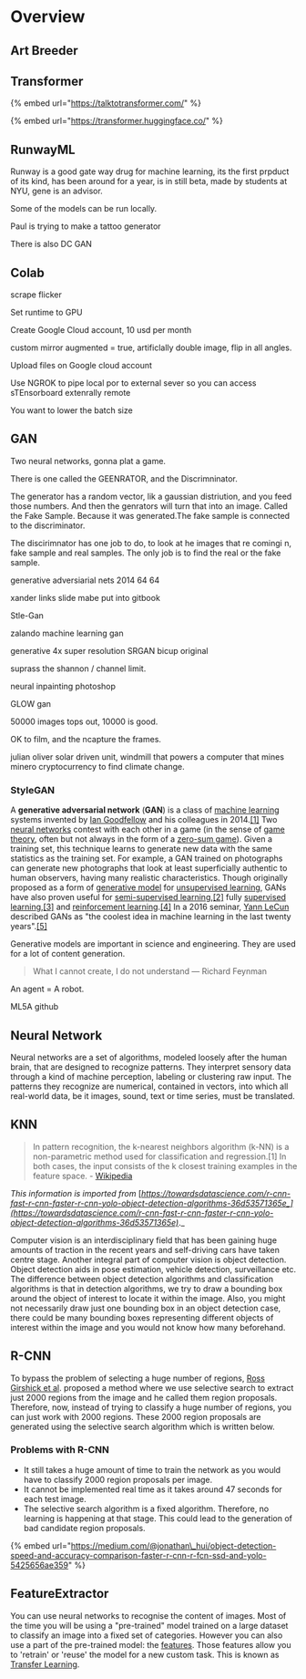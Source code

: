# Overview

## Art Breeder

## Transformer

{% embed url="https://talktotransformer.com/" %}

{% embed url="https://transformer.huggingface.co/" %}



## RunwayML

Runway is a good gate way drug for machine learning, its the first prpduct of its kind, has been around for a year, is in still beta, made by students at NYU, gene is an advisor. 

Some of the models can be run locally.

Paul is trying to make a tattoo generator

There is also DC GAN

## Colab

scrape flicker

Set runtime to GPU

Create Google Cloud account, 10 usd per month

custom mirror augmented = true, artificlally double image, flip in all angles.

Upload files on Google cloud account

Use NGROK to pipe local por to external sever so you can access sTEnsorboard extenrally remote

You want to lower the batch size

## GAN

Two neural networks, gonna plat a game.

There is one called the GEENRATOR, and the Discrimninator.

The generator has a random vector, lik a gaussian distriution, and you feed those numbers. And then the genrators will turn that into an image. Called the Fake Sample. Because it was generated.The fake sample is connected to the discriminator.

The discirimnator has one job to do, to look at he images that re comingi n, fake sample and real samples. The only job is to find the real or the fake sample.

generative adversiarial nets 2014 64 64

xander links slide mabe put into gitbook

Stle-Gan

zalando machine learning gan

generative 4x super resolution SRGAN bicup original

suprass the shannon / channel  limit.

neural inpainting photoshop

GLOW gan

50000 images tops out, 10000 is good.



OK to film, and the ncapture the frames.

julian oliver solar driven unit, windmill that powers a computer that mines minero cryptocurrency to find climate change.



### StyleGAN

A **generative adversarial network** \(**GAN**\) is a class of [machine learning](https://en.wikipedia.org/wiki/Machine_learning) systems invented by [Ian Goodfellow](https://en.wikipedia.org/wiki/Ian_Goodfellow) and his colleagues in 2014.[\[1\]](https://en.wikipedia.org/wiki/Generative_adversarial_network#cite_note-GANnips-1) Two [neural networks](https://en.wikipedia.org/wiki/Neural_network) contest with each other in a game \(in the sense of [game theory](https://en.wikipedia.org/wiki/Game_theory), often but not always in the form of a [zero-sum game](https://en.wikipedia.org/wiki/Zero-sum_game)\). Given a training set, this technique learns to generate new data with the same statistics as the training set. For example, a GAN trained on photographs can generate new photographs that look at least superficially authentic to human observers, having many realistic characteristics. Though originally proposed as a form of [generative model](https://en.wikipedia.org/wiki/Generative_model) for [unsupervised learning](https://en.wikipedia.org/wiki/Unsupervised_learning), GANs have also proven useful for [semi-supervised learning](https://en.wikipedia.org/wiki/Semi-supervised_learning),[\[2\]](https://en.wikipedia.org/wiki/Generative_adversarial_network#cite_note-ITT_GANs-2) fully [supervised learning](https://en.wikipedia.org/wiki/Supervised_learning),[\[3\]](https://en.wikipedia.org/wiki/Generative_adversarial_network#cite_note-3) and [reinforcement learning](https://en.wikipedia.org/wiki/Reinforcement_learning).[\[4\]](https://en.wikipedia.org/wiki/Generative_adversarial_network#cite_note-4) In a 2016 seminar, [Yann LeCun](https://en.wikipedia.org/wiki/Yann_LeCun) described GANs as "the coolest idea in machine learning in the last twenty years".[\[5\]](https://en.wikipedia.org/wiki/Generative_adversarial_network#cite_note-5)

Generative models are important in science and engineering. They are used for a lot of content generation.

> What I cannot create, I do not understand — Richard Feynman

An agent = A robot.

ML5A github

## Neural Network

Neural networks are a set of algorithms, modeled loosely after the human brain, that are designed to recognize patterns. They interpret sensory data through a kind of machine perception, labeling or clustering raw input. The patterns they recognize are numerical, contained in vectors, into which all real-world data, be it images, sound, text or time series, must be translated.

## KNN

> In pattern recognition, the k-nearest neighbors algorithm \(k-NN\) is a non-parametric method used for classification and regression.\[1\] In both cases, the input consists of the k closest training examples in the feature space. _-_ [Wikipedia](https://en.wikipedia.org/wiki/K-nearest_neighbors_algorithm)



_This information is imported from_ [_https://towardsdatascience.com/r-cnn-fast-r-cnn-faster-r-cnn-yolo-object-detection-algorithms-36d53571365e_](https://towardsdatascience.com/r-cnn-fast-r-cnn-faster-r-cnn-yolo-object-detection-algorithms-36d53571365e)_._

Computer vision is an interdisciplinary field that has been gaining huge amounts of traction in the recent years and self-driving cars have taken centre stage. Another integral part of computer vision is object detection. Object detection aids in pose estimation, vehicle detection, surveillance etc. The difference between object detection algorithms and classification algorithms is that in detection algorithms, we try to draw a bounding box around the object of interest to locate it within the image. Also, you might not necessarily draw just one bounding box in an object detection case, there could be many bounding boxes representing different objects of interest within the image and you would not know how many beforehand.

## R-CNN <a id="bbfe"></a>

To bypass the problem of selecting a huge number of regions, [Ross Girshick et al](https://arxiv.org/pdf/1311.2524.pdf). proposed a method where we use selective search to extract just 2000 regions from the image and he called them region proposals. Therefore, now, instead of trying to classify a huge number of regions, you can just work with 2000 regions. These 2000 region proposals are generated using the selective search algorithm which is written below.

### Problems with R-CNN

* It still takes a huge amount of time to train the network as you would have to classify 2000 region proposals per image.
* It cannot be implemented real time as it takes around 47 seconds for each test image.
* The selective search algorithm is a fixed algorithm. Therefore, no learning is happening at that stage. This could lead to the generation of bad candidate region proposals.

{% embed url="https://medium.com/@jonathan\_hui/object-detection-speed-and-accuracy-comparison-faster-r-cnn-r-fcn-ssd-and-yolo-5425656ae359" %}

## FeatureExtractor

You can use neural networks to recognise the content of images. Most of the time you will be using a "pre-trained" model trained on a large dataset to classify an image into a fixed set of categories. However you can also use a part of the pre-trained model: the [features](https://en.wikipedia.org/wiki/Feature_extraction). Those features allow you to 'retrain' or 'reuse' the model for a new custom task. This is known as [Transfer Learning](https://en.wikipedia.org/wiki/Transfer_learning).

